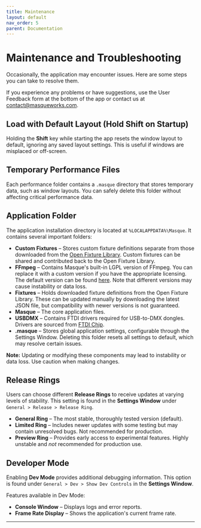 ```yaml
---
title: Maintenance
layout: default
nav_order: 5
parent: Documentation
---
```



# Maintenance and Troubleshooting

Occasionally, the application may encounter issues. Here are some steps you can take to resolve them.

If you experience any problems or have suggestions, use the User Feedback form at the bottom of the app or contact us at contact@masqueworks.com.

## Load with Default Layout (Hold Shift on Startup)

Holding the **Shift** key while starting the app resets the window layout to default, ignoring any saved layout settings. This is useful if windows are misplaced or off-screen.

## Temporary Performance Files

Each performance folder contains a `.masque` directory that stores temporary data, such as window layouts. You can safely delete this folder without affecting critical performance data.

## Application Folder

The application installation directory is located at `%LOCALAPPDATA%\Masque`. It contains several important folders:

- **Custom Fixtures** – Stores custom fixture definitions separate from those downloaded from the [Open Fixture Library](https://open-fixture-library.org/). Custom fixtures can be shared and contributed back to the Open Fixture Library.
- **FFmpeg** – Contains Masque's built-in LGPL version of FFmpeg. You can replace it with a custom version if you have the appropriate licensing. The default version can be found [here](https://github.com/BtbN/FFmpeg-Builds/). Note that different versions may cause instability or data loss.
- **Fixtures** – Holds downloaded fixture definitions from the Open Fixture Library. These can be updated manually by downloading the latest JSON file, but compatibility with newer versions is not guaranteed.
- **Masque** – The core application files.
- **USBDMX** – Contains FTDI drivers required for USB-to-DMX dongles. Drivers are sourced from [FTDI Chip](https://ftdichip.com/drivers/d2xx-drivers/).
- **.masque** – Stores global application settings, configurable through the Settings Window. Deleting this folder resets all settings to default, which may resolve certain issues.

**Note:** Updating or modifying these components may lead to instability or data loss. Use caution when making changes.

## Release Rings

Users can choose different **Release Rings** to receive updates at varying levels of stability. This setting is found in the **Settings Window** under `General > Release > Release Ring`.

- **General Ring** – The most stable, thoroughly tested version (default).
- **Limited Ring** – Includes newer updates with some testing but may contain unresolved bugs. Not recommended for production.
- **Preview Ring** – Provides early access to experimental features. Highly unstable and *not* recommended for production use.

## Developer Mode

Enabling **Dev Mode** provides additional debugging information. This option is found under `General > Dev > Show Dev Controls` in the **Settings Window**.

Features available in Dev Mode:
- **Console Window** – Displays logs and error reports.
- **Frame Rate Display** – Shows the application's current frame rate.

---

